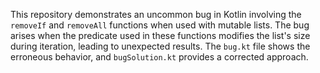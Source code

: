 This repository demonstrates an uncommon bug in Kotlin involving the `removeIf` and `removeAll` functions when used with mutable lists. The bug arises when the predicate used in these functions modifies the list's size during iteration, leading to unexpected results.  The `bug.kt` file shows the erroneous behavior, and `bugSolution.kt` provides a corrected approach.